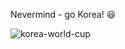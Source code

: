 Nevermind - go Korea! :laughing:

![korea-world-cup](https://github.com/julianajlee/julianajlee.github.io/tree/master/assets/images/world-cup-korea.jpeg?raw=true)
